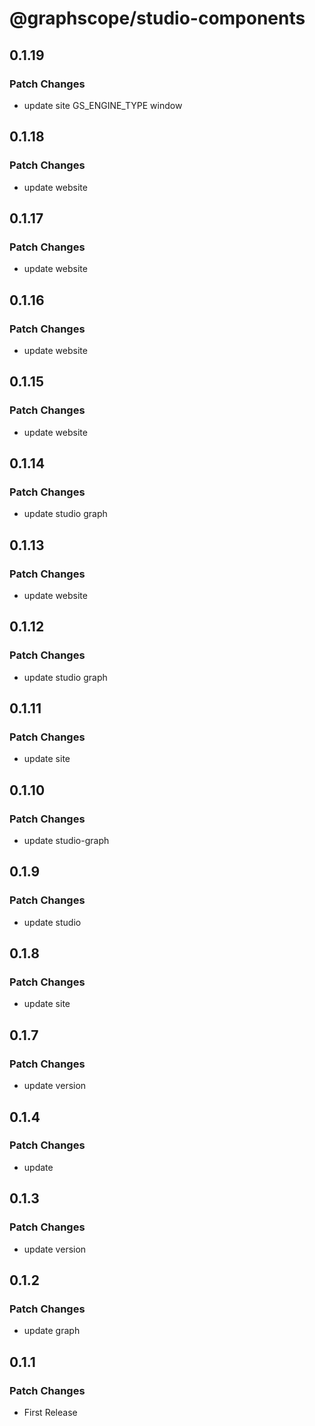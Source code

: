 # @graphscope/studio-components

## 0.1.19

### Patch Changes

- update site GS_ENGINE_TYPE window

## 0.1.18

### Patch Changes

- update website

## 0.1.17

### Patch Changes

- update website

## 0.1.16

### Patch Changes

- update website

## 0.1.15

### Patch Changes

- update website

## 0.1.14

### Patch Changes

- update studio graph

## 0.1.13

### Patch Changes

- update website

## 0.1.12

### Patch Changes

- update studio graph

## 0.1.11

### Patch Changes

- update site

## 0.1.10

### Patch Changes

- update studio-graph

## 0.1.9

### Patch Changes

- update studio

## 0.1.8

### Patch Changes

- update site

## 0.1.7

### Patch Changes

- update version

## 0.1.4

### Patch Changes

- update

## 0.1.3

### Patch Changes

- update version

## 0.1.2

### Patch Changes

- update graph

## 0.1.1

### Patch Changes

- First Release
